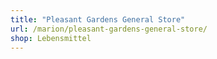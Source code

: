 ```yaml
---
title: "Pleasant Gardens General Store"
url: /marion/pleasant-gardens-general-store/
shop: Lebensmittel
---
```

